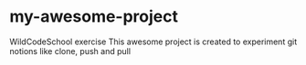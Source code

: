 # my-awesome-project
WildCodeSchool exercise
This awesome project is created to experiment git notions like clone, push and pull
